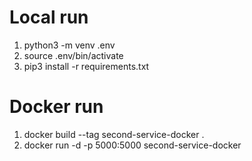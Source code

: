 # Local run
1. python3 -m venv .env
2. source .env/bin/activate
3. pip3 install -r requirements.txt

# Docker run
1. docker build --tag second-service-docker .
2. docker run -d -p 5000:5000 second-service-docker